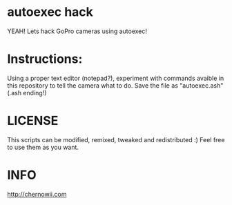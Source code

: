 autoexec hack
============

YEAH! Lets hack GoPro cameras using autoexec!

Instructions:
=============
Using a proper text editor (notepad?), experiment with commands avaible in this repository to tell the camera what to do.
Save the file as "autoexec.ash" (.ash ending!)

LICENSE
=======

This scripts can be modified, remixed, tweaked and redistributed :) Feel free to use them as you want.

INFO
====

http://chernowii.com
